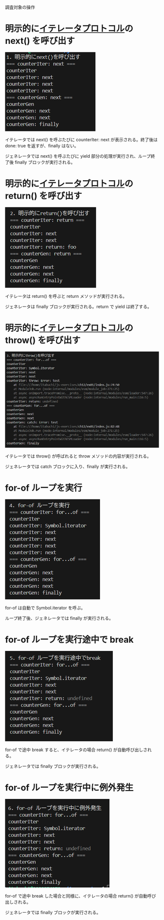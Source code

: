 調査対象の操作

# 明示的に[イテレータプロトコル](https://developer.mozilla.org/ja/docs/Web/JavaScript/Reference/Iteration_protocols)の next() を呼び出す

![alt text](image.png)

イテレータでは next() を呼ぶたびに counterIter: next が表示される。終了後は done: true を返すが、finally はない。

ジェネレータでは next() を呼ぶたびに yield 部分の処理が実行され、ループ終了後 finally ブロックが実行される。

# 明示的に[イテレータプロトコル](https://developer.mozilla.org/ja/docs/Web/JavaScript/Reference/Iteration_protocols)の return() を呼び出す

![alt text](image-1.png)

イテレータは return() を呼ぶと return メソッドが実行される。

ジェネレータは finally ブロックが実行される。return で yield は終了する。

# 明示的に[イテレータプロトコル](https://developer.mozilla.org/ja/docs/Web/JavaScript/Reference/Iteration_protocols)の throw() を呼び出す

![alt text](image-2.png)

イテレータでは throw() が呼ばれると throw メソッドの内容が実行される。

ジェネレータでは catch ブロックに入り、finally が実行される。

# for-of ループを実行

![alt text](image-3.png)

for-of は自動で Symbol.iterator を呼ぶ。

ループ終了後、ジェネレータでは finally が実行される。

# for-of ループを実行途中で break

![alt text](image-4.png)

for-of で途中 break すると、イテレータの場合 return() が自動呼び出しされる。

ジェネレータでは finally ブロックが実行される。

# for-of ループを実行中に例外発生

![alt text](image-5.png)

for-of で途中 break した場合と同様に、イテレータの場合 return() が自動呼び出しされる。

ジェネレータでは finally ブロックが実行される。
